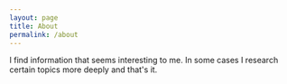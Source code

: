 ```yaml
---
layout: page
title: About
permalink: /about
---
```


I find information that seems interesting to me. In some cases I research certain topics more deeply and that's it.